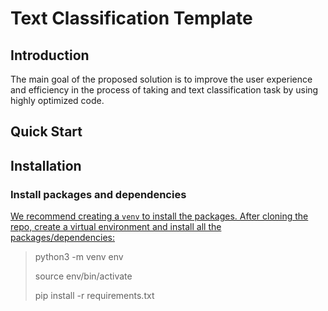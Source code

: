 # Text Classification Template

## Introduction

The main goal of the proposed solution is to improve the user experience and efficiency in the process of taking and 
text classification task by using highly optimized code.

## Quick Start

## Installation

### Install packages and dependencies
[
We recommend creating a `venv` to install the packages. After cloning the repo, create a virtual
environment and install all the packages/dependencies:
]()

> 
> python3 -m venv env
> 
> source env/bin/activate
> 
> pip install -r requirements.txt
